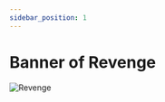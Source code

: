 ```yaml
---
sidebar_position: 1
---
```


# Banner of Revenge

![Revenge](https://vwiki.valorserver.com/api/item/picture/banner%20of%20revenge)
